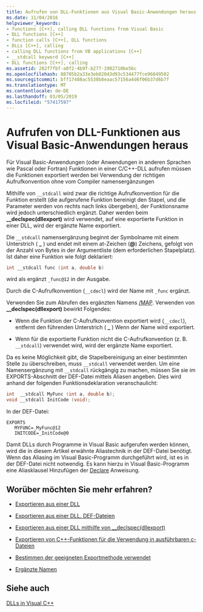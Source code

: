 ```yaml
---
title: Aufrufen von DLL-Funktionen aus Visual Basic-Anwendungen heraus
ms.date: 11/04/2016
helpviewer_keywords:
- functions [C++], calling DLL functions from Visual Basic
- DLL functions [C++]
- function calls [C++], DLL functions
- DLLs [C++], calling
- calling DLL functions from VB applications [C++]
- __stdcall keyword [C++]
- DLL functions [C++], calling
ms.assetid: 282f7fbf-a0f2-4b9f-b277-1982710be56c
ms.openlocfilehash: 88705b2a33e3eb82043d93c534477fce96849502
ms.sourcegitcommit: bff17488ac5538b8eaac57156a4d6f06b37d6b7f
ms.translationtype: MT
ms.contentlocale: de-DE
ms.lasthandoff: 03/05/2019
ms.locfileid: "57417597"
---
```

# <a name="calling-dll-functions-from-visual-basic-applications"></a>Aufrufen von DLL-Funktionen aus Visual Basic-Anwendungen heraus

Für Visual Basic-Anwendungen (oder Anwendungen in anderen Sprachen wie Pascal oder Fortran) Funktionen in einer C/C++-DLL aufrufen müssen die Funktionen exportiert werden bei Verwendung der richtigen Aufrufkonvention ohne vom Compiler namensergänzungen

Mithilfe von `__stdcall` wird zwar die richtige Aufrufkonvention für die Funktion erstellt (die aufgerufene Funktion bereinigt den Stapel, und die Parameter werden von rechts nach links übergeben), der Funktionsname wird jedoch unterschiedlich ergänzt. Daher werden beim **__declspec(dllexport)** wird verwendet, auf eine exportierte Funktion in einer DLL, wird der ergänzte Name exportiert.

Die `__stdcall` namensergänzung beginnt der Symbolname mit einem Unterstrich ( **\_** ) und endet mit einem at-Zeichen (**\@**) Zeichens, gefolgt von der Anzahl von Bytes in der Argumentliste (dem erforderlichen Stapelplatz). Ist daher eine Funktion wie folgt deklariert:

```C
int __stdcall func (int a, double b)
```

wird als ergänzt `_func@12` in der Ausgabe.

Durch die C-Aufrufkonvention (`__cdecl`) wird der Name mit `_func` ergänzt.

Verwenden Sie zum Abrufen des ergänzten Namens [/MAP](../build/reference/map-generate-mapfile.md). Verwenden von **__declspec(dllexport)** bewirkt Folgendes:

- Wenn die Funktion der C-Aufrufkonvention exportiert wird (`__cdecl`), entfernt den führenden Unterstrich ( **\_** ) Wenn der Name wird exportiert.

- Wenn für die exportierte Funktion nicht die C-Aufrufkonvention (z. B. `__stdcall`) verwendet wird, wird der ergänzte Name exportiert.

Da es keine Möglichkeit gibt, die Stapelbereinigung an einer bestimmten Stelle zu überschreiben, muss `__stdcall` verwendet werden. Um eine Namensergänzung mit `__stdcall` rückgängig zu machen, müssen Sie sie im EXPORTS-Abschnitt der DEF-Datei mittels Aliasen angeben. Dies wird anhand der folgenden Funktionsdeklaration veranschaulicht:

```C
int  __stdcall MyFunc (int a, double b);
void __stdcall InitCode (void);
```

In der DEF-Datei:

```
EXPORTS
   MYFUNC=_MyFunc@12
   INITCODE=_InitCode@0
```

Damit DLLs durch Programme in Visual Basic aufgerufen werden können, wird die in diesem Artikel erwähnte Aliastechnik in der DEF-Datei benötigt. Wenn das Aliasing im Visual Basic-Programm durchgeführt wird, ist es in der DEF-Datei nicht notwendig. Es kann hierzu in Visual Basic-Programm eine Aliasklausel Hinzufügen der [Declare](/dotnet/visual-basic/language-reference/statements/declare-statement) Anweisung.

## <a name="what-do-you-want-to-know-more-about"></a>Worüber möchten Sie mehr erfahren?

- [Exportieren aus einer DLL](../build/exporting-from-a-dll.md)

- [Exportieren aus einer DLL. DEF-Dateien](../build/exporting-from-a-dll-using-def-files.md)

- [Exportieren aus einer DLL mithilfe von __declspec(dllexport)](../build/exporting-from-a-dll-using-declspec-dllexport.md)

- [Exportieren von C++-Funktionen für die Verwendung in ausführbaren c-Dateien](../build/exporting-cpp-functions-for-use-in-c-language-executables.md)

- [Bestimmen der geeigneten Exportmethode verwendet](../build/determining-which-exporting-method-to-use.md)

- [Ergänzte Namen](../build/reference/decorated-names.md)

## <a name="see-also"></a>Siehe auch

[DLLs in Visual C++](../build/dlls-in-visual-cpp.md)
